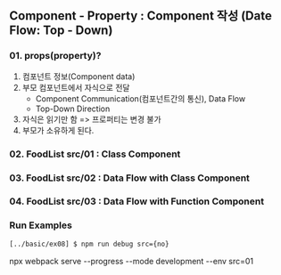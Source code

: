 ## Component - Property : Component 작성 (Date Flow: Top - Down)

### 01. props(property)?

1. 컴포넌트 정보(Component data)
2. 부모 컴포넌트에서 자식으로 전달
   - Component Communication(컴포넌트간의 통신), Data Flow
   - Top-Down Direction
3. 자식은 읽기만 함 => 프로퍼티는 변경 불가
4. 부모가 소유하게 된다.

### 02. FoodList src/01 : Class Component

### 03. FoodList src/02 : Data Flow with Class Component

### 04. FoodList src/03 : Data Flow with Function Component

### Run Examples

```bash
[../basic/ex08] $ npm run debug src={no}
```

npx webpack serve --progress --mode development --env src=01
